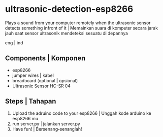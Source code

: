 # ultrasonic-detection-esp8266
Plays a sound from your computer remotely when the ultrasonic sensor detects something infront of it | Memainkan suara di komputer secara jarak jauh saat sensor ultrasonik mendeteksi sesuatu di depannya

eng | ind

## Components | Komponen
- esp8266
- jumper wires | kabel
- breadboard (optional | opsional)
- Ultrasonic Sensor HC-SR 04 

## Steps | Tahapan
1. Upload the adruino code to your esp8266 | Unggah kode arduino ke esp8266 mu
2. run server.py | jalankan server.py
3. Have fun! | Bersenang-senanglah!

